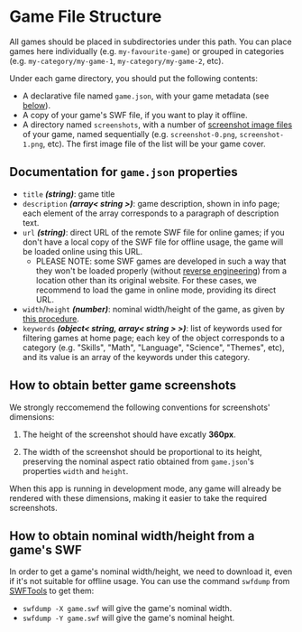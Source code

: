 # Game File Structure

All games should be placed in subdirectories under this path. You can place games here individually (e.g. `my-favourite-game`) or grouped in categories (e.g. `my-category/my-game-1`, `my-category/my-game-2`, etc).

Under each game directory, you should put the following contents:

- A declarative file named `game.json`, with your game metadata (see [below](#documentation-for-gamejson-properties)).
- A copy of your game's SWF file, if you want to play it offline.
- A directory named `screenshots`, with a number of [screenshot image files](#how-to-obtain-better-game-screenshots) of your game, named sequentially (e.g. `screenshot-0.png`, `screenshot-1.png`, etc). The first image file of the list will be your game cover.

## Documentation for `game.json` properties

- `title` _**(string)**_: game title
- `description` _**(array< string >)**_: game description, shown in info page; each element of the array corresponds to a paragraph of description text.
- `url` _**(string)**_: direct URL of the remote SWF file for online games; if you don't have a local copy of the SWF file for offline usage, the game will be loaded online using this URL.
  - PLEASE NOTE: some SWF games are developed in such a way that they won't be loaded properly (without [reverse engineering](https://github.com/jindrapetrik/jpexs-decompiler)) from a location other than its original website. For these cases, we recommend to load the game in online mode, providing its direct URL.
- `width`/`height` _**(number)**_: nominal width/height of the game, as given by [this procedure](#how-to-obtain-nominal-width-height-from-a-games-swf).
- `keywords` _**(object< string, array< string > >)**_: list of keywords used for filtering games at home page; each key of the object corresponds to a category (e.g. "Skills", "Math", "Language", "Science", "Themes", etc), and its value is an array of the keywords under this category.

## How to obtain better game screenshots

We strongly reccomemend the following conventions for screenshots' dimensions:

1. The height of the screenshot should have excatly **360px**.

2. The width of the screenshot should be proportional to its height, preserving the nominal aspect ratio obtained from `game.json`'s properties `width` and `height`.

When this app is running in development mode, any game will already be rendered with these dimensions, making it easier to take the required screenshots.

## How to obtain nominal width/height from a game's SWF

In order to get a game's nominal width/height, we need to download it, even if it's not suitable for offline usage. You can use the command `swfdump` from [SWFTools](http://swftools.org) to get them:

- `swfdump -X game.swf` will give the game's nominal width.
- `swfdump -Y game.swf` will give the game's nominal height.

